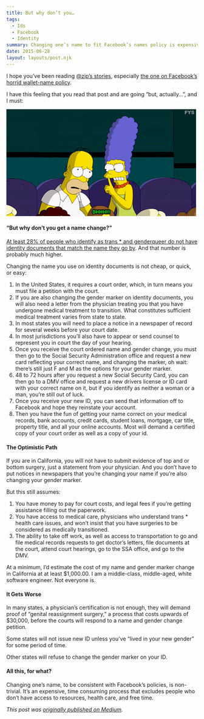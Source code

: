 ```yaml
---
title: But why don’t you…
tags:
  - Ids
  - Facebook
  - Identity
summary: Changing one’s name to fit Facebook’s names policy is expensive, non-trivial, and not at all accessible to all trans and genderqueer people.
date: 2015-06-28
layout: layouts/post.njk
---
```


I hope you’ve been reading [@zip’s stories](https://medium.com/@zip), especially [the one on Facebook’s horrid wallet-name policy](https://medium.com/@zip/my-name-is-only-real-enough-to-work-at-facebook-not-to-use-on-the-site-c37daf3f4b03).

I have this feeling that you read that post and are going “but, actually…”, and I must:

![Marge shushes Homer](/img/but-why-dont-you/marge.gif)

#### “But why don’t you get a name change?”

[At least 28% of people who identify as trans \* and genderqueer do not have identity documents that match the name they go by](http://williamsinstitute.law.ucla.edu/wp-content/uploads/voter-id-laws-september-2014.pdf). And that number is probably much higher.

Changing the name you use on identity documents is not cheap, or quick, or easy:

1.  In the United States, it requires a court order, which, in turn means you must file a petition with the court.
2.  If you are also changing the gender marker on identity documents, you will also need a letter from the physician treating you that you have undergone medical treatment to transition. What constitutes sufficient medical treatment varies from state to state.
3.  In most states you will need to place a notice in a newspaper of record for several weeks before your court date.
4.  In most jurisdictions you’ll also have to appear or send counsel to represent you in court the day of your hearing.
5.  Once you receive the court ordered name and gender change, you must then go to the Social Security Administration office and request a new card reflecting your correct name, and changing the marker, oh wait: there’s still just F and M as the options for your gender marker.
6.  48 to 72 hours after you request a new Social Security Card, you can then go to a DMV office and request a new drivers license or ID card with your correct name on it, but if you identify as neither a woman or a man, you’re still out of luck.
7.  Once you receive your new ID, you can send that information off to Facebook and hope they reinstate your account.
8.  Then you have the fun of getting your name correct on your medical records, bank accounts, credit cards, student loans, mortgage, car title, property title, and all your online accounts. Most will demand a certified copy of your court order as well as a copy of your id.

#### The Optimistic Path

If you are in California, you will not have to submit evidence of top and or bottom surgery, just a statement from your physician. And you don’t have to put notices in newspapers that you’re changing your name if you’re also changing your gender marker.

But this still assumes:

1.  You have money to pay for court costs, and legal fees if you’re getting assistance filling out the paperwork.
2.  You have access to medical care, physicians who understand trans \* health care issues, and won’t insist that you have surgeries to be considered as medically transitioned.
3.  The ability to take off work, as well as access to transportation to go and file medical records requests to get doctor’s letters, file documents at the court, attend court hearings, go to the SSA office, and go to the DMV.

At a minimum, I’d estimate the cost of my name and gender marker change in California at at least $1,000.00. I am a middle-class, middle-aged, white software engineer. Not everyone is.

#### It Gets Worse

In many states, a physician’s certification is not enough, they will demand proof of “genital reassignment surgery,” a process that costs upwards of $30,000, before the courts will respond to a name and gender change petition.

Some states will not issue new ID unless you’ve “lived in your new gender” for some period of time.

Other states will refuse to change the gender marker on your ID.

#### All this, for what?

Changing one’s name, to be consistent with Facebook’s policies, is non-trivial. It’s an expensive, time consuming process that excludes people who don’t have access to resources, health care, and free time.

*This post was [originally published on Medium](https://medium.com/gender-2-0/but-why-don-t-you-change-your-name-edb29297a73f).*